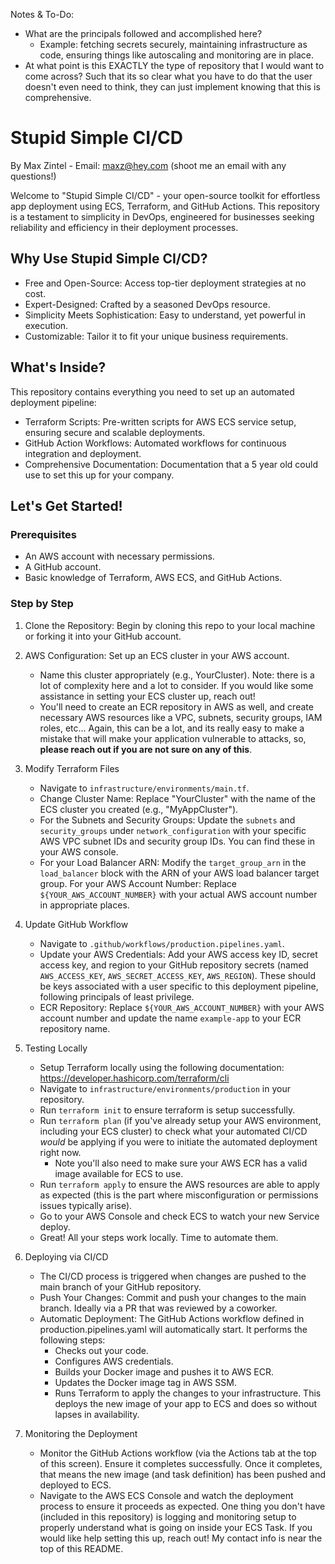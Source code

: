 Notes & To-Do:
* What are the principals followed and accomplished here?
  * Example: fetching secrets securely, maintaining infrastructure as code, ensuring things like autoscaling and monitoring are in place.
* At what point is this EXACTLY the type of repository that I would want to come across? Such that its so clear what you have to do that the user doesn't even need to think, they can just implement knowing that this is comprehensive.

# Stupid Simple CI/CD

By Max Zintel - Email: maxz@hey.com (shoot me an email with any questions!)

Welcome to "Stupid Simple CI/CD" - your open-source toolkit for effortless app deployment using ECS, Terraform, and GitHub Actions. This repository is a testament to simplicity in DevOps, engineered for businesses seeking reliability and efficiency in their deployment processes.

## Why Use Stupid Simple CI/CD?
* Free and Open-Source: Access top-tier deployment strategies at no cost.
* Expert-Designed: Crafted by a seasoned DevOps resource.
* Simplicity Meets Sophistication: Easy to understand, yet powerful in execution.
* Customizable: Tailor it to fit your unique business requirements.

## What's Inside?
This repository contains everything you need to set up an automated deployment pipeline:

* Terraform Scripts: Pre-written scripts for AWS ECS service setup, ensuring secure and scalable deployments.
* GitHub Action Workflows: Automated workflows for continuous integration and deployment.
* Comprehensive Documentation: Documentation that a 5 year old could use to set this up for your company.

## Let's Get Started!

### Prerequisites
* An AWS account with necessary permissions.
* A GitHub account.
* Basic knowledge of Terraform, AWS ECS, and GitHub Actions.

### Step by Step

1. Clone the Repository: Begin by cloning this repo to your local machine or forking it into your GitHub account.
2. AWS Configuration: Set up an ECS cluster in your AWS account.
   * Name this cluster appropriately (e.g., YourCluster). Note: there is a lot of complexity here and a lot to consider. If you would like some assistance in setting your ECS cluster up, reach out!
   * You'll need to create an ECR repository in AWS as well, and create necessary AWS resources like a VPC, subnets, security groups, IAM roles, etc... Again, this can be a lot, and its really easy to make a mistake that will make your application vulnerable to attacks, so, **please reach out if you are not sure on any of this**.

3. Modify Terraform Files
   * Navigate to `infrastructure/environments/main.tf`.
   * Change Cluster Name: Replace "YourCluster" with the name of the ECS cluster you created (e.g., "MyAppCluster").
   * For the Subnets and Security Groups: Update the `subnets` and `security_groups` under `network_configuration` with your specific AWS VPC subnet IDs and security group IDs. You can find these in your AWS console.
   * For your Load Balancer ARN: Modify the `target_group_arn` in the `load_balancer` block with the ARN of your AWS load balancer target group. For your AWS Account Number: Replace `${YOUR_AWS_ACCOUNT_NUMBER}` with your actual AWS account number in appropriate places.

4. Update GitHub Workflow
   * Navigate to `.github/workflows/production.pipelines.yaml`.
   * Update your AWS Credentials: Add your AWS access key ID, secret access key, and region to your GitHub repository secrets (named `AWS_ACCESS_KEY`, `AWS_SECRET_ACCESS_KEY`, `AWS_REGION`). These should be keys associated with a user specific to this deployment pipeline, following principals of least privilege.
   * ECR Repository: Replace `${YOUR_AWS_ACCOUNT_NUMBER}` with your AWS account number and update the name `example-app` to your ECR repository name.

5. Testing Locally
   * Setup Terraform locally using the following documentation: https://developer.hashicorp.com/terraform/cli
   * Navigate to `infrastructure/environments/production` in your repository.
   * Run `terraform init` to ensure terraform is setup successfully.
   * Run `terraform plan` (if you've already setup your AWS environment, including your ECS cluster) to check what your automated CI/CD _would_ be applying if you were to initiate the automated deployment right now.
     * Note you'll also need to make sure your AWS ECR has a valid image available for ECS to use.
   * Run `terraform apply` to ensure the AWS resources are able to apply as expected (this is the part where misconfiguration or permissions issues typically arise).
   * Go to your AWS Console and check ECS to watch your new Service deploy.
   * Great! All your steps work locally. Time to automate them.
 
 6. Deploying via CI/CD
    * The CI/CD process is triggered when changes are pushed to the main branch of your GitHub repository.
    * Push Your Changes: Commit and push your changes to the main branch. Ideally via a PR that was reviewed by a coworker.
    * Automatic Deployment: The GitHub Actions workflow defined in production.pipelines.yaml will automatically start. It performs the following steps:
      * Checks out your code.
      * Configures AWS credentials.
      * Builds your Docker image and pushes it to AWS ECR.
      * Updates the Docker image tag in AWS SSM.
      * Runs Terraform to apply the changes to your infrastructure. This deploys the new image of your app to ECS and does so without lapses in availability.
    
  7. Monitoring the Deployment
     * Monitor the GitHub Actions workflow (via the Actions tab at the top of this screen). Ensure it completes successfully. Once it completes, that means the new image (and task definition) has been pushed and deployed to ECS.
     * Navigate to the AWS ECS Console and watch the deployment process to ensure it proceeds as expected. One thing you don't have (included in this repository) is logging and monitoring setup to properly understand what is going on inside your ECS Task. If you would like help setting this up, reach out! My contact info is near the top of this README.
